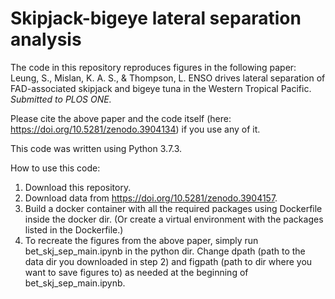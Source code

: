 # Skipjack-bigeye lateral separation analysis

The code in this repository reproduces figures in the following paper:
<br>Leung, S., Mislan, K. A. S., & Thompson, L. ENSO drives lateral separation of FAD-associated skipjack and bigeye tuna in the Western Tropical Pacific. <i>Submitted to PLOS ONE.</i>

Please cite the above paper and the code itself (here: https://doi.org/10.5281/zenodo.3904134) if you use any of it.

This code was written using Python 3.7.3.

How to use this code:
1. Download this repository.
2. Download data from https://doi.org/10.5281/zenodo.3904157.
3. Build a docker container with all the required packages using Dockerfile inside the docker dir. (Or create a virtual environment with the packages listed in the Dockerfile.)
4. To recreate the figures from the above paper, simply run bet_skj_sep_main.ipynb in the python dir. Change dpath (path to the data dir you downloaded in step 2) and figpath (path to dir where you want to save figures to) as needed at the beginning of bet_skj_sep_main.ipynb.
